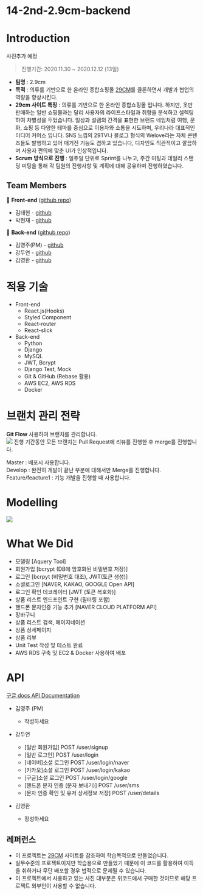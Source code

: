# 14-2nd-2.9cm-backend
# Introduction
사진추가 예정
> 진행기간: 2020.11.30 ~ 2020.12.12 (13일)
- __팀명__ : 2.9cm
- __목적__ : 의류를 기반으로 한 온라인 종합쇼핑몰 [29CM](https://www.29cm.co.kr/home/)를 클론하면서 개발과 협업의 역량을 향상시킨다.
- __29cm 사이트 특징__ : 의류를 기반으로 한 온라인 종합쇼핑몰 입니다. 하지만, 옷만 판매하는 일반 쇼핑몰과는 달리 사용자의 라이프스타일과 취향을 분석하고 셀렉팅하여 차별성을 두었습니다. 일상과 설렘의 간격을 표현한 브랜드 네임처럼 여행, 문화, 쇼핑 등 다양한 테마를 중심으로 이용자와 소통을 시도하며, 우리나라 대표적인 미디어 커머스 입니다. SNS 느낌의 29TV나 블로그 형식의 Welove라는 자체 콘텐츠들도 발행하고 있어 매거진 기능도 겸하고 있습니다, 디자인도 직관적이고 깔끔하며 사용자 편의에 맞춘 UI가 인상적입니다.
- __Scrum 방식으로 진행__ : 일주일 단위로 Sprint를 나누고, 주간 미팅과 데일리 스탠딩 미팅을 통해 각 팀원의 진행사항 및 계획에 대해 공유하며 진행하였습니다.
## Team Members
🐶 __Front-end__ ([github repo](https://github.com/wecode-bootcamp-korea/14-2nd-2.9cm-frontend))
- 김태현 - [github](https://github.com/pepekim)
- 박현재 - [github](https://github.com/J-Bback)

🐼 __Back-end__ ([github repo](https://github.com/wecode-bootcamp-korea/14-2nd-2.9cm-backend))
- 김영주(PM) - [github](https://github.com/097kim)
- 강두연 - [github](https://github.com/dooyeonk)
- 김영환 - [github](https://github.com/ohwani)

# 적용 기술
- Front-end
  - React.js(Hooks)
  - Styled Component
  - React-router
  - React-slick
- Back-end
  - Python
  - Django
  - MySQL
  - JWT, Bcrypt
  - Django Test, Mock
  - Git & GitHub (Rebase 활용)
  - AWS EC2, AWS RDS
  - Docker

# 브랜치 관리 전략
__Git Flow__ 사용하여 브랜치를 관리합니다.<br>
![](https://www.campingcoder.com/post/20180412-git-flow.png)
진행 기간동안 모든 브랜치는 Pull Request에 리뷰를 진행한 후 merge를 진행합니다.

Master : 배포시 사용합니다. <br>
Develop : 완전히 개발이 끝난 부분에 대해서만 Merge를 진행합니다. <br>
Feature/feacture1 : 기능 개발을 진행할 때 사용합니다.

# Modelling
![](https://images.velog.io/images/dooyeonk/post/4079151c-db69-4154-84f1-401c95f9fb6d/%E1%84%89%E1%85%B3%E1%84%8F%E1%85%B3%E1%84%85%E1%85%B5%E1%86%AB%E1%84%89%E1%85%A3%E1%86%BA%202020-12-12%20%E1%84%8B%E1%85%A9%E1%84%92%E1%85%AE%2010.28.51.png)

# What We Did
- 모델링 \[Aquery Tool]
- 회원가입 \[bcrypt (DB에 암호화된 비밀번호 저장)]
- 로그인 \[bcrpyt (비밀번호 대조), JWT(토큰 생성)]
- 소셜로그인 \[NAVER, KAKAO, GOOGLE Open API]
- 로그인 확인 데코레이터 [JWT (토큰 복호화)]
- 상품 리스트 엔드포인트 구현 (필터링 포함)
- 핸드폰 문자인증 기능 추가 [NAVER CLOUD PLATFORM API]
- 장바구니
- 상품 리스트 검색, 페이지네이션
- 상품 상세페이지
- 상품 리뷰
- Unit Test 작성 및 테스트 완료
- AWS RDS 구축 및 EC2 & Docker 사용하여 배포

# API
[구글 docs API Documentation](https://docs.google.com/document/d/1bpR_FZsrh9u4kUOok08F3VmEyIqqtRsoZpprnRQi9BU/edit?usp=sharing)
- 김영주 (PM)
  - 작성하세요
  
- 강두연
  - \[일반 회원가입] POST /user/signup
  - \[일반 로그인] POST /user/login
  - \[네이버]소셜 로그인 POST /user/login/naver
  - \[카카오]소셜 로그인 POST /user/login/kakao
  - \[구글]소셜 로그인 POST /user/login/google
  - \[핸드폰 문자 인증 (문자 보내기)] POST /user/sms
  - \[문자 인증 확인 및 유저 상세정보 저장] POST /user/details

- 김영환
  - 장성하세요

## 레퍼런스
- 이 프로젝트는 [29CM](https://www.29cm.co.kr/home/) 사이트를 참조하여 학습목적으로 만들었습니다.
- 실무수준의 프로젝트이지만 학습용으로 만들었기 때문에 이 코드를 활용하여 이득을 취하거나 무단 배포할 경우 법적으로 문제될 수 있습니다.
- 이 프로젝트에서 사용하고 있는 사진 대부분은 위코드에서 구매한 것이므로 해당 프로젝트 외부인이 사용할 수 없습니다.



